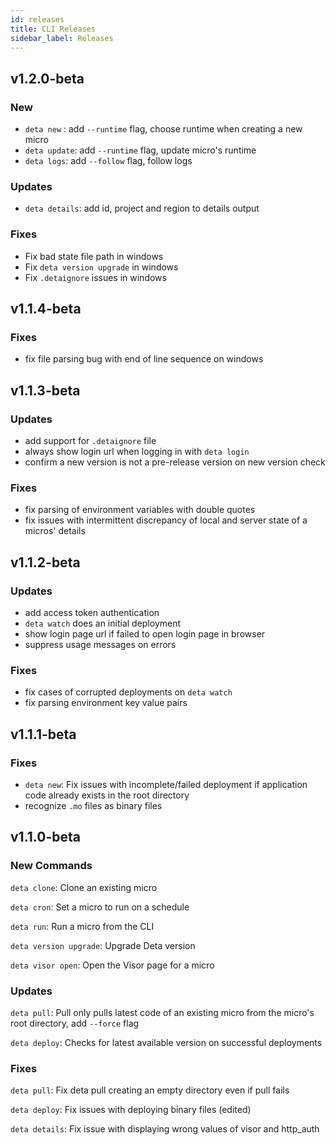 ```yaml
---
id: releases
title: CLI Releases
sidebar_label: Releases
---
```


## v1.2.0-beta

### New
- `deta new` : add `--runtime` flag, choose runtime when creating a new micro
- `deta update`: add `--runtime` flag, update micro's runtime
- `deta logs`: add `--follow` flag, follow logs 

### Updates
- `deta details`: add id, project and region to details output

### Fixes
- Fix bad state file path in windows
- Fix `deta version upgrade` in windows
- Fix `.detaignore` issues in windows

## v1.1.4-beta

### Fixes
- fix file parsing bug with end of line sequence on windows

## v1.1.3-beta

### Updates 
- add support for `.detaignore` file
- always show login url when logging in with `deta login`
- confirm a new version is not a pre-release version on new version check

### Fixes
- fix parsing of environment variables with double quotes
- fix issues with intermittent discrepancy of local and server state of a micros' details

## v1.1.2-beta

### Updates
- add access token authentication
- `deta watch` does an initial deployment
- show login page url if failed to open login page in browser
- suppress usage messages on errors

### Fixes
- fix cases of corrupted deployments on `deta watch`
- fix parsing environment key value pairs

## v1.1.1-beta

### Fixes
- `deta new`: Fix issues with incomplete/failed deployment if application code already exists in the root directory
- recognize `.mo` files as binary files

## v1.1.0-beta

### New Commands

`deta clone`:  Clone an existing micro

`deta cron`:  Set a micro to run on a schedule

`deta run`:  Run a micro from the CLI

`deta version upgrade`:  Upgrade Deta version

`deta visor open`:  Open the Visor page for a micro

### Updates

`deta pull`: Pull only pulls latest code of an existing micro from the micro's root directory, add `--force` flag

`deta deploy`: Checks for latest available version on successful deployments

### Fixes

`deta pull`: Fix deta pull creating an empty directory even if pull fails

`deta deploy`: Fix issues with deploying binary files (edited)

`deta details`: Fix issue with displaying wrong values of visor and http_auth